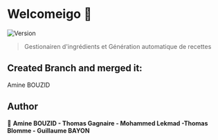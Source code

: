 # Welcomeigo 👋
![Version](https://img.shields.io/badge/version-1.0-blue.svg?cacheSeconds=2592000)

> Gestionairen d'ingrédients et Génération automatique de recettes

## Created Branch and merged it:
Amine BOUZID

## Author

👤 **Amine BOUZID - Thomas Gagnaire -  Mohammed Lekmad -Thomas Blomme - Guillaume BAYON**


